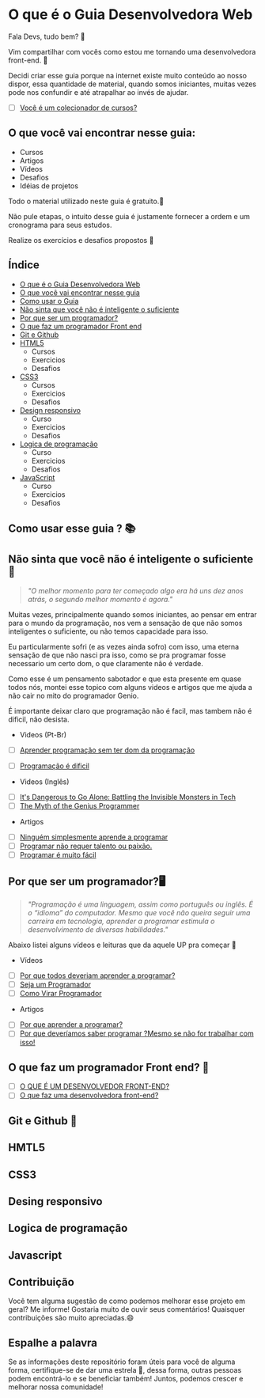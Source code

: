 
# O que é o Guia Desenvolvedora Web <a name="id1"></a>

Fala Devs, tudo bem? :vulcan_salute:

Vim compartilhar com vocês como estou me tornando uma desenvolvedora front-end. :dart:

Decidi criar esse guia porque na internet existe muito conteúdo ao nosso dispor, essa quantidade de material, quando somos iniciantes, muitas vezes pode nos confundir e até atrapalhar ao invés de ajudar. 

- [ ] [Você é um colecionador de cursos?](https://www.youtube.com/watch?v=mUqo8a1FDSM&list=PLHz_AreHm4dk_kkE0WS7010x8_AsU7twX&index=1)

## O que você vai encontrar nesse guia: <a name="id2"></a>

* Cursos 
* Artigos
* Vídeos 
* Desafios 
* Idéias de projetos

Todo o material utilizado neste guia é gratuito.:money_with_wings:

Não pule etapas, o intuito desse guia é justamente fornecer a ordem e um cronograma para seus estudos.

Realize os exercícios e desafios propostos :rocket:


## Índice

* [O que é o Guia Desenvolvedora Web](#id1)
* [O que você vai encontrar nesse guia](#id2)
* [Como usar o Guia](#id)
* [Não sinta que você não é inteligente o suficiente](#id)
* [Por que ser um programador?](#id)
* [O que faz um programador Front end](#id)
* [Git e Github](#id)
* [HTML5](#id)
   * Cursos 
   * Exercicios 
   * Desafios 
* [CSS3](#id)
   * Cursos 
   * Exercicios 
   * Desafios
* [Design responsivo](#id)
   * Curso 
   * Exercicios 
   * Desafios
* [Logica de programação](#id)
   * Curso 
   * Exercicios 
   * Desafios
* [JavaScript](#id) 
   * Curso 
   * Exercicios 
   * Desafios


## Como usar esse guia ? :books:<a name="id"></a>

## Não sinta que você não é inteligente o suficiente :brain: <a name="id"></a>

>*"O melhor momento para ter começado algo era há uns dez anos atrás, o segundo melhor momento é agora."*

Muitas vezes, principalmente quando somos iniciantes, ao pensar em entrar para o mundo da programação, nos vem a sensação de que não somos inteligentes o suficiente, ou não temos capacidade para isso. 

Eu particularmente sofri (e as vezes ainda sofro) com isso, uma eterna sensação de que não nasci pra isso, como se pra programar fosse necessario um certo dom, o que claramente não é verdade. 

Como esse é um pensamento sabotador e que esta presente em quase todos nós, montei esse topico com alguns videos e artigos que me ajuda a não cair no mito do programador Genio. 

É importante deixar claro que programação não é facil, mas tambem não é dificil, não desista. 


* Videos (Pt-Br)
- [ ] [Aprender programação sem ter dom da programação](https://www.youtube.com/watch?v=ZtMzB5CoekE)
- [ ] [Programação é dificil](https://www.youtube.com/watch?v=wvPAODEdQNI)



* Videos (Inglês)
- [ ] [It's Dangerous to Go Alone: Battling the Invisible Monsters in Tech](https://www.youtube.com/watch?v=1i8ylq4j_EY)
- [ ] [The Myth of the Genius Programmer](https://www.youtube.com/watch?v=0SARbwvhupQ)

* Artigos 
- [ ] [Ninguém simplesmente aprende a programar](https://www.programaria.org/ninguem-simplesmente-aprende-como-programar/)
- [ ] [Programar não requer talento ou paixão.](http://kwan.pt/pt/blog/programar-nao-requer-talento#:~:text=%22O%20mito%20do%20%22programador%20g%C3%A9nio%22%20%C3%A9%20extremamente%20perigoso.&text=Como%20resultado%2C%20os%20programadores%20t%C3%AAm,enorme%20na%20qualidade%20de%20vida.)
- [ ] [Programar é muito fácil](https://medium.com/@julia.maschion/programar-%C3%A9-muito-f%C3%A1cil-ddf610ca6f18)

## Por que ser um programador?:desktop_computer: <a name="id"></a>

>*"Programação é uma linguagem, assim como português ou inglês. É o “idioma” do computador. Mesmo que você não queira seguir uma carreira em tecnologia, aprender a programar estimula o desenvolvimento de diversas habilidades."*

Abaixo listei alguns vídeos e leituras que da aquele UP pra começar :rocket:

* Vídeos 
- [ ] [Por que todos deveriam aprender a programar?](https://www.youtube.com/watch?v=mHW1Hsqlp6A)
- [ ] [Seja um Programador](https://www.youtube.com/watch?v=S9uPNppGsGo)
- [ ] [Como Virar Programador](https://www.youtube.com/watch?v=R6NCG9gqcX0)

* Artigos 
- [ ] [Por que aprender a programar?](https://recode.org.br/por-que-aprender-a-programar/)
- [ ] [Por que deveríamos saber programar ?Mesmo se não for trabalhar com isso!](https://medium.com/codando/por-que-deveriamos-saber-programar-mesmo-se-n%C3%A3o-for-trabalhar-com-isso-d9ac0e900f7b)

## O que faz um programador Front end? :hippopotamus: <a name="id"></a>

- [ ] [O QUE É UM DESENVOLVEDOR FRONT-END? ](https://www.youtube.com/watch?v=v0cN26_1d3I)
- [ ] [O que faz uma desenvolvedora front-end?](https://www.youtube.com/watch?v=ZY3-MFxVdEw)

## Git e Github :trident: <a name="id"></a>

## HMTL5<a name="id"></a>

## CSS3<a name="id"></a>

## Desing responsivo<a name="id"></a>

## Logica de programação<a name="id"></a> 

## Javascript<a name="id"></a> 


## Contribuição 

Você tem alguma sugestão de como podemos melhorar esse projeto em geral? Me informe! Gostaria muito de ouvir seus comentários!
Quaisquer contribuições são muito apreciadas.:smile:

## Espalhe a palavra

Se as informações deste repositório foram úteis para você de alguma forma, certifique-se de dar uma estrela 🌟, dessa forma, outras pessoas podem encontrá-lo e se beneficiar também! Juntos, podemos crescer e melhorar nossa comunidade!








 

